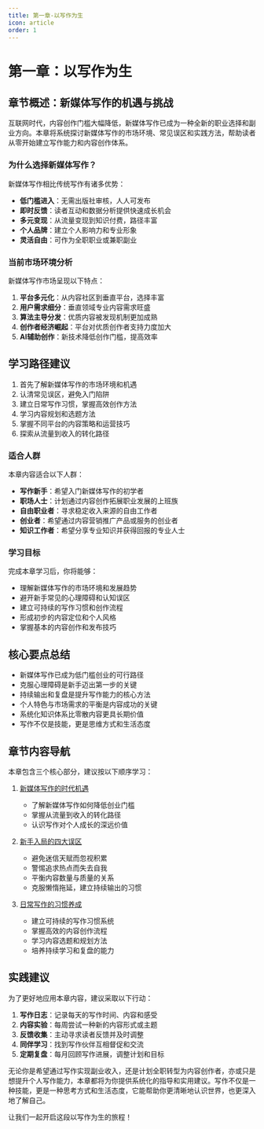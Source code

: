 ```yaml
---
title: 第一章-以写作为生
icon: article
order: 1
---
```


# 第一章：以写作为生

## 章节概述：新媒体写作的机遇与挑战

互联网时代，内容创作门槛大幅降低，新媒体写作已成为一种全新的职业选择和副业方向。本章将系统探讨新媒体写作的市场环境、常见误区和实践方法，帮助读者从零开始建立写作能力和内容创作体系。

### 为什么选择新媒体写作？

新媒体写作相比传统写作有诸多优势：

- **低门槛进入**：无需出版社审核，人人可发布
- **即时反馈**：读者互动和数据分析提供快速成长机会
- **多元变现**：从流量变现到知识付费，路径丰富
- **个人品牌**：建立个人影响力和专业形象
- **灵活自由**：可作为全职职业或兼职副业

### 当前市场环境分析

新媒体写作市场呈现以下特点：

1. **平台多元化**：从内容社区到垂直平台，选择丰富
2. **用户需求细分**：垂直领域专业内容需求旺盛
3. **算法主导分发**：优质内容被发现机制更加成熟
4. **创作者经济崛起**：平台对优质创作者支持力度加大
5. **AI辅助创作**：新技术降低创作门槛，提高效率

## 学习路径建议

1. 首先了解新媒体写作的市场环境和机遇
2. 认清常见误区，避免入门陷阱
3. 建立日常写作习惯，掌握高效创作方法
4. 学习内容规划和选题方法
5. 掌握不同平台的内容策略和运营技巧
6. 探索从流量到收入的转化路径

### 适合人群

本章内容适合以下人群：

- **写作新手**：希望入门新媒体写作的初学者
- **职场人士**：计划通过内容创作拓展职业发展的上班族
- **自由职业者**：寻求稳定收入来源的自由工作者
- **创业者**：希望通过内容营销推广产品或服务的创业者
- **知识工作者**：希望分享专业知识并获得回报的专业人士

### 学习目标

完成本章学习后，你将能够：

- 理解新媒体写作的市场环境和发展趋势
- 避开新手常见的心理障碍和认知误区
- 建立可持续的写作习惯和创作流程
- 形成初步的内容定位和个人风格
- 掌握基本的内容创作和发布技巧

## 核心要点总结

- 新媒体写作已成为低门槛创业的可行路径
- 克服心理障碍是新手迈出第一步的关键
- 持续输出和复盘是提升写作能力的核心方法
- 个人特色与市场需求的平衡是内容成功的关键
- 系统化知识体系比零散内容更具长期价值
- 写作不仅是技能，更是思维方式和生活态度

## 章节内容导航

本章包含三个核心部分，建议按以下顺序学习：

1. [新媒体写作的时代机遇](./新媒体写作的时代机遇/README.md)
   - 了解新媒体写作如何降低创业门槛
   - 掌握从流量到收入的转化路径
   - 认识写作对个人成长的深远价值

2. [新手入局的四大误区](./新手入局的四大误区/README.md)
   - 避免迷信天赋而忽视积累
   - 警惕追求热点而失去自我
   - 平衡内容数量与质量的关系
   - 克服懒惰拖延，建立持续输出的习惯

3. [日常写作的习惯养成](./日常写作的习惯养成/README.md)
   - 建立可持续的写作习惯系统
   - 掌握高效的内容创作流程
   - 学习内容选题和规划方法
   - 培养持续学习和复盘的能力

## 实践建议

为了更好地应用本章内容，建议采取以下行动：

1. **写作日志**：记录每天的写作时间、内容和感受
2. **内容实验**：每周尝试一种新的内容形式或主题
3. **反馈收集**：主动寻求读者反馈并及时调整
4. **同伴学习**：找到写作伙伴互相督促和交流
5. **定期复盘**：每月回顾写作进展，调整计划和目标

无论你是希望通过写作实现副业收入，还是计划全职转型为内容创作者，亦或只是想提升个人写作能力，本章都将为你提供系统化的指导和实用建议。写作不仅是一种技能，更是一种思考方式和生活态度，它能帮助你更清晰地认识世界，也更深入地了解自己。

让我们一起开启这段以写作为生的旅程！
